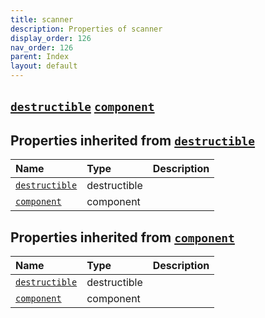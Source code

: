 ```yaml
---
title: scanner
description: Properties of scanner
display_order: 126
nav_order: 126
parent: Index
layout: default
---
```


##  [`destructible`](./destructible.html)  [`component`](./component.html) 
## Properties inherited from [`destructible`](./destructible.html)
| Name | Type | Description |
|:-----|:-----|:------------|
| [`destructible`](./destructible.html) | destructible |  |
| [`component`](./component.html) | component |  |
## Properties inherited from [`component`](./component.html)
| Name | Type | Description |
|:-----|:-----|:------------|
| [`destructible`](./destructible.html) | destructible |  |
| [`component`](./component.html) | component |  |


